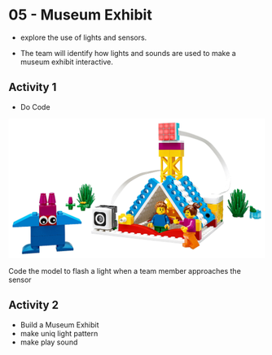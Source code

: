 # 05 - Museum Exhibit

* explore the use of lights and sensors.

* The team will identify how lights and sounds are used to make a museum exhibit interactive.

## Activity 1  
* Do Code

![Alt text](image.png)

Code the model to flash a light when a team member approaches the sensor

## Activity 2 

* Build a Museum Exhibit
* make uniq light pattern
* make play sound

